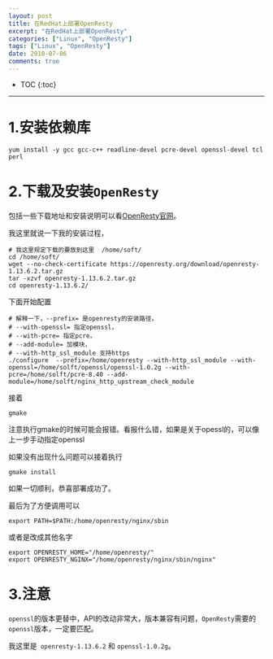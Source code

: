 ```yaml
---
layout: post
title: 在RedHat上部署OpenResty
excerpt: "在RedHat上部署OpenResty"
categories: ["Linux", "OpenResty"]
tags: ["Linux", "OpenResty"]
date: 2018-07-06
comments: true
---
```


* TOC
{:toc}
---

# 1.安装依赖库

```shell
yum install -y gcc gcc-c++ readline-devel pcre-devel openssl-devel tcl perl
```

# 2.下载及安装`OpenResty`

包括一些下载地址和安装说明可以看[OpenResty官网](http://openresty.org/cn/)。

我这里就说一下我的安装过程，

```shell
# 我这里规定下载的要放到这里  /home/soft/
cd /home/soft/
wget --no-check-certificate https://openresty.org/download/openresty-1.13.6.2.tar.gz
tar -xzvf openresty-1.13.6.2.tar.gz
cd openresty-1.13.6.2/
```

下面开始配置

```shell
# 解释一下，--prefix= 是openresty的安装路径，
# --with-openssl= 指定openssl， 
# --with-pcre= 指定pcre，
# --add-module= 加模块， 
# --with-http_ssl_module 支持https
./configure  --prefix=/home/openresty --with-http_ssl_module --with-openssl=/home/solft/openssl/openssl-1.0.2g --with-pcre=/home/solft/pcre-8.40 --add-module=/home/solft/nginx_http_upstream_check_module
```

接着

```shell
gmake
```

注意执行gmake的时候可能会报错。看报什么错，如果是关于opessl的，可以像上一步手动指定openssl

如果没有出现什么问题可以接着执行

```shell
gmake install
```

如果一切顺利，恭喜部署成功了。

最后为了方便调用可以

```shell
export PATH=$PATH:/home/openresty/nginx/sbin
```

或者是改成其他名字

```shell
export OPENRESTY_HOME="/home/openresty/"
export OPENRESTY_NGINX="/home/openresty/nginx/sbin/nginx"
```

# 3.注意

`openssl`的版本更替中，API的改动非常大，版本兼容有问题，`OpenResty`需要的`openssl`版本，一定要匹配。

我这里是` openresty-1.13.6.2` 和 `openssl-1.0.2g`。